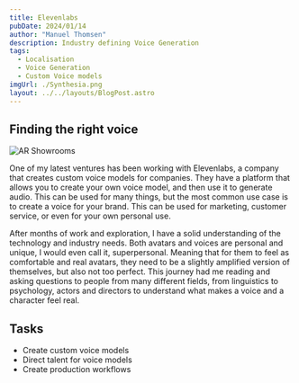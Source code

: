 ```yaml
---
title: Elevenlabs
pubDate: 2024/01/14
author: "Manuel Thomsen"
description: Industry defining Voice Generation
tags:
  - Localisation
  - Voice Generation
  - Custom Voice models
imgUrl: ./Synthesia.png
layout: ../../layouts/BlogPost.astro
---
```


## Finding the right voice

![AR Showrooms](/showcase_low.png)

One of my latest ventures has been working with Elevenlabs, a company that creates custom voice models for companies. They have a platform that allows you to create your own voice model, and then use it to generate audio. This can be used for many things, but the most common use case is to create a voice for your brand. This can be used for marketing, customer service, or even for your own personal use.

After months of work and exploration, I have a solid understanding of the technology and industry needs.
Both avatars and voices are personal and unique, I would even call it, superpersonal. Meaning that for them to feel as comfortable and real avatars, they need to be a slightly amplified version of themselves, but also not too perfect. This journey had me reading and asking questions to people from many different fields, from linguistics to psychology, actors and directors to understand what makes a voice and a character feel real.

## Tasks

- Create custom voice models
- Direct talent for voice models
- Create production workflows
